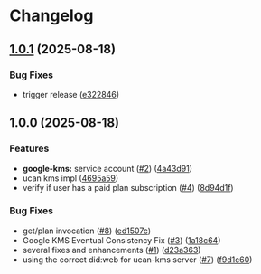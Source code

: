 # Changelog

## [1.0.1](https://github.com/storacha/ucan-kms/compare/v1.0.0...v1.0.1) (2025-08-18)


### Bug Fixes

* trigger release ([e322846](https://github.com/storacha/ucan-kms/commit/e322846861393f1bcecf4de84eaa02187352c8de))

## 1.0.0 (2025-08-18)


### Features

* **google-kms:** service account ([#2](https://github.com/storacha/ucan-kms/issues/2)) ([4a43d91](https://github.com/storacha/ucan-kms/commit/4a43d9106d86e1eb64481fa2d394450c0b1fc504))
* ucan kms impl ([4695a59](https://github.com/storacha/ucan-kms/commit/4695a5944e2902f46a990c567732513ef0750103))
* verify if user has a paid plan subscription ([#4](https://github.com/storacha/ucan-kms/issues/4)) ([8d94d1f](https://github.com/storacha/ucan-kms/commit/8d94d1f8d34b28718ec477a9ccb1bf07ec71d331))


### Bug Fixes

* get/plan invocation ([#8](https://github.com/storacha/ucan-kms/issues/8)) ([ed1507c](https://github.com/storacha/ucan-kms/commit/ed1507c764dd033415fa5737c6419fdef2c53772))
* Google KMS Eventual Consistency Fix ([#3](https://github.com/storacha/ucan-kms/issues/3)) ([1a18c64](https://github.com/storacha/ucan-kms/commit/1a18c64911c93a347d4154717374923276173db5))
* several fixes and enhancements ([#1](https://github.com/storacha/ucan-kms/issues/1)) ([d23a363](https://github.com/storacha/ucan-kms/commit/d23a3638c5b77aff7c14887fff67ff06db07a6f0))
* using the correct did:web for ucan-kms server ([#7](https://github.com/storacha/ucan-kms/issues/7)) ([f9d1c60](https://github.com/storacha/ucan-kms/commit/f9d1c60073ec6ac1735ed52791f6bea1fb916b83))
